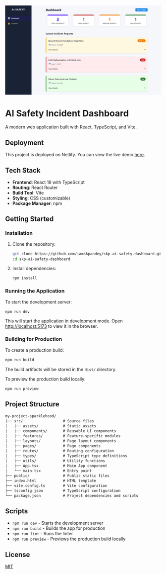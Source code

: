 ![AI Safety Incident Dashboard](public/dashboard.png)
# AI Safety Incident Dashboard

A modern web application built with React, TypeScript, and Vite.

## Deployment

This project is deployed on Netlify. You can view the live demo [here](https://skp-ai-safety-dashboard.netlify.app/).

## Tech Stack

- **Frontend**: React 19 with TypeScript
- **Routing**: React Router
- **Build Tool**: Vite
- **Styling**: CSS (customizable)
- **Package Manager**: npm

## Getting Started

### Installation

1. Clone the repository:

   ```bash
   git clone https://github.com/iamskpandey/skp-ai-safety-dashboard.git
   cd skp-ai-safety-dashboard
   ```

2. Install dependencies:
   ```bash
   npm install
   ```

### Running the Application

To start the development server:

```bash
npm run dev
```

This will start the application in development mode. Open [http://localhost:5173](http://localhost:5173) to view it in the browser.

### Building for Production

To create a production build:

```bash
npm run build
```

The build artifacts will be stored in the `dist/` directory.

To preview the production build locally:

```bash
npm run preview
```

## Project Structure

```
my-project-sparklehood/
├── src/                  # Source files
│   ├── assets/           # Static assets
│   ├── components/       # Reusable UI components
│   ├── features/         # Feature-specific modules
│   ├── layouts/          # Page layout components
│   ├── pages/            # Page components
│   ├── routes/           # Routing configuration
│   ├── types/            # TypeScript type definitions
│   ├── utils/            # Utility functions
│   ├── App.tsx           # Main App component
│   └── main.tsx          # Entry point
├── public/               # Public static files
├── index.html            # HTML template
├── vite.config.ts        # Vite configuration
├── tsconfig.json         # TypeScript configuration
└── package.json          # Project dependencies and scripts
```

## Scripts

- `npm run dev` - Starts the development server
- `npm run build` - Builds the app for production
- `npm run lint` - Runs the linter
- `npm run preview` - Previews the production build locally

## License

[MIT](LICENSE)
